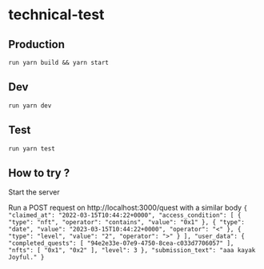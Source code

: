 # technical-test

## Production

`run yarn build && yarn start`

## Dev

`run yarn dev`

## Test

`run yarn test`

## How to try ?

Start the server

Run a POST request on http://localhost:3000/quest with a similar body
`{
    "claimed_at": "2022-03-15T10:44:22+0000",
    "access_condition": [
        {
            "type": "nft",
            "operator": "contains",
            "value": "0x1"
        },
        {
            "type": "date",
            "value": "2023-03-15T10:44:22+0000",
            "operator": "<"
        },
        {
            "type": "level",
            "value": "2",
            "operator": ">"
        }
    ],
    "user_data": {
        "completed_quests": [
            "94e2e33e-07e9-4750-8cea-c033d7706057"
        ],
        "nfts": [
            "0x1",
            "0x2"
        ],
        "level": 3
    },
    "submission_text": "aaa kayak Joyful."
}`
